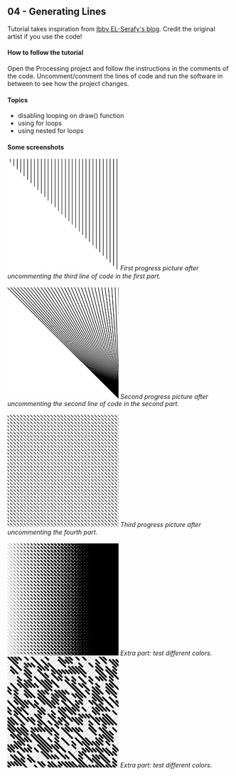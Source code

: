 ## 04 - Generating Lines
Tutorial takes inspiration from [Ibby EL-Serafy's blog](https://theibbster.medium.com/a-gentle-introduction-to-coding-by-making-generative-art-c7f0a7b744a6).
Credit the original artist if you use the code!

#### How to follow the tutorial
Open the Processing project and follow the instructions in the comments of the code. Uncomment/comment the lines of code and run the software in between to see how the project changes.

#### Topics
- disabling looping on draw() function
- using for loops
- using nested for loops

#### Some screenshots
<img src="01-second-part-1st-line.png" width="250"/>
<em>First progress picture after uncommenting the third line of code in the first part.</em>
<br><br>

<img src="02-second-part-2nd-line.png" width="250"/>
<em>Second progress picture after uncommenting the second line of code in the second part.</em>
<br><br>

<img src="03-fifth-part-2nd-line.png" width="250"/>
<em>Third progress picture after uncommenting the fourth part.</em>
<br><br>

<img src="04-fifth-part-3rd-line.png" width="250"/>
<em>Extra part: test different colors.</em>

<img src="05-sixth-part-1st-line.png" width="250"/>
<em>Extra part: test different colors.</em>
